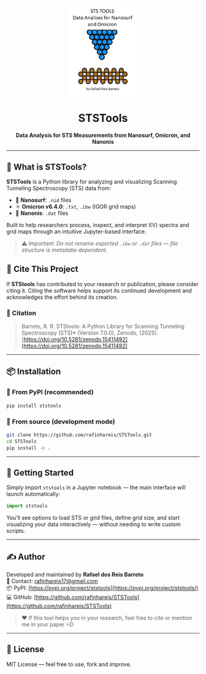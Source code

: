 <p align="center">
  <img src="https://raw.githubusercontent.com/rafinhareis/ststools/main/logo.png" alt="STSTools Logo" width="180"/>
</p>
<h1 align="center">STSTools</h1>
<p align="center"><strong>Data Analysis for STS Measurements from Nanosurf, Omicron, and Nanonis</strong></p>

---

## 🧪 What is STSTools?

**STSTools** is a Python library for analyzing and visualizing Scanning Tunneling Spectroscopy (STS) data from:

- 🧬 **Nanosurf**: `.nid` files
- ⚛️ **Omicron v6.4.0**: `.txt`, `.ibw` (IGOR grid maps)
- 🧲 **Nanonis**: `.dat` files

Built to help researchers process, inspect, and interpret I(V) spectra and grid maps through an intuitive Jupyter-based interface.

> ⚠️ *Important: Do not rename exported `.ibw` or `.dat` files — file structure is metadata-dependent.*

## 📖 Cite This Project

If **STStools** has contributed to your research or publication, please consider citing it. Citing the software helps support its continued development and acknowledges the effort behind its creation.

### 📌 Citation

> Barreto, R. R. STStools: A Python Library for Scanning Tunneling Spectroscopy (STS)* (Version 7.0.0), Zenodo, (2025). 
 [https://doi.org/10.5281/zenodo.15411492](https://doi.org/10.5281/zenodo.15411492)
>
> 



---

## 📦 Installation

### 🔹 From PyPI (recommended)

```bash
pip install ststools
```

### 🔹 From source (development mode)

```bash
git clone https://github.com/rafinhareis/STSTools.git
cd STSTools
pip install -e .
```

---

## 🚀 Getting Started

Simply import `ststools` in a Jupyter notebook — the main interface will launch automatically:

```python
import ststools
```

You’ll see options to load STS or grid files, define grid size, and start visualizing your data interactively — without needing to write custom scripts.

---

## ✍️ Author

Developed and maintained by **Rafael dos Reis Barreto**  
📧 Contact: rafinhareis17@gmail.com  
📦 PyPI: [https://pypi.org/project/ststools](https://pypi.org/project/ststools/)  
💻 GitHub: [https://github.com/rafinhareis/STSTools](https://github.com/rafinhareis/STSTools)

> ❤️ If this tool helps you in your research, feel free to cite or mention me in your paper =D

---

## 📜 License

MIT License — feel free to use, fork and improve.
